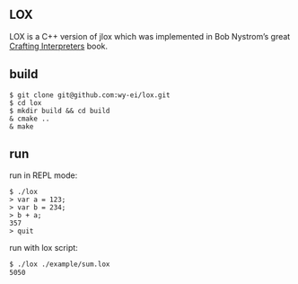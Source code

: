 ## LOX

LOX is a C++ version of jlox which was implemented in Bob Nystrom’s great [Crafting Interpreters](http://craftinginterpreters.com/) book.

## build

```
$ git clone git@github.com:wy-ei/lox.git
$ cd lox
$ mkdir build && cd build
& cmake ..
& make
```

## run

run in REPL mode:

```
$ ./lox 
> var a = 123;
> var b = 234;
> b + a;
357
> quit
```

run with lox script:

```sh
$ ./lox ./example/sum.lox
5050
```